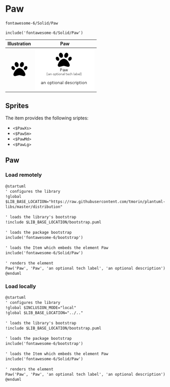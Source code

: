 # Paw


```text
fontawesome-6/Solid/Paw
```

```text
include('fontawesome-6/Solid/Paw')
```



| Illustration | Paw |
| :---: | :---: |
| ![illustration for Illustration](../../fontawesome-6/Solid/Paw.png) | ![illustration for Paw](../../fontawesome-6/Solid/Paw.Local.png) |



## Sprites
The item provides the following sriptes:

- `<$PawXs>`
- `<$PawSm>`
- `<$PawMd>`
- `<$PawLg>`





## Paw

### Load remotely
```plantuml
@startuml
' configures the library
!global $LIB_BASE_LOCATION="https://raw.githubusercontent.com/tmorin/plantuml-libs/master/distribution"

' loads the library's bootstrap
!include $LIB_BASE_LOCATION/bootstrap.puml

' loads the package bootstrap
include('fontawesome-6/bootstrap')

' loads the Item which embeds the element Paw
include('fontawesome-6/Solid/Paw')

' renders the element
Paw('Paw', 'Paw', 'an optional tech label', 'an optional description')
@enduml
```

### Load locally
```plantuml
@startuml
' configures the library
!global $INCLUSION_MODE="local"
!global $LIB_BASE_LOCATION="../.."

' loads the library's bootstrap
!include $LIB_BASE_LOCATION/bootstrap.puml

' loads the package bootstrap
include('fontawesome-6/bootstrap')

' loads the Item which embeds the element Paw
include('fontawesome-6/Solid/Paw')

' renders the element
Paw('Paw', 'Paw', 'an optional tech label', 'an optional description')
@enduml
```


